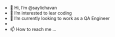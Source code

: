 - 👋 Hi, I’m @saylichavan
- 👀 I’m interested to lear coding
- 🌱 I’m currently looking to work as a QA Engineer 
- 
- 📫 How to reach me ...

<!---
saylichavan/saylichavan is a ✨ special ✨ repository because its `README.md` (this file) appears on your GitHub profile.
You can click the Preview link to take a look at your changes.
--->

